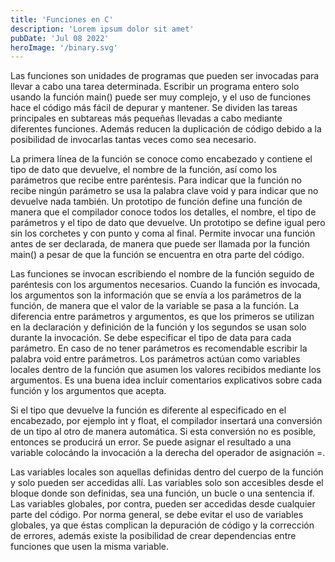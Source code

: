 ```yaml
---
title: 'Funciones en C'
description: 'Lorem ipsum dolor sit amet'
pubDate: 'Jul 08 2022'
heroImage: '/binary.svg'
---
```




Las funciones son unidades de programas que pueden ser invocadas para llevar a cabo una tarea determinada. Escribir un programa entero solo usando la función main() puede ser muy complejo, y el uso de funciones hace el código más fácil de depurar y mantener. Se dividen las tareas principales en subtareas más pequeñas llevadas a cabo mediante diferentes funciones. Además reducen la duplicación de código debido a la posibilidad de invocarlas tantas veces como sea necesario.

La primera línea de la función se conoce como encabezado y contiene el tipo de dato que devuelve, el nombre de la función, así como los parámetros que recibe entre paréntesis. Para indicar que la función no recibe ningún parámetro se usa la palabra clave void y para indicar que no devuelve nada también. Un prototipo de función define una función de manera que el compilador conoce todos los detalles, el nombre, el tipo de parámetros y el tipo de dato que devuelve. Un prototipo se define igual pero sin los corchetes y con punto y coma al final. Permite invocar una función antes de ser declarada, de manera que puede ser llamada por la función main() a pesar de que la función se encuentra en otra parte del código.

Las funciones se invocan escribiendo el nombre de la función seguido de paréntesis con los argumentos necesarios. Cuando la función es invocada, los argumentos son la información que se envía a los parámetros de la función, de manera que el valor de la variable se pasa a la función. La diferencia entre parámetros y argumentos, es que los primeros se utilizan en la declaración y definición de la función y los segundos se usan solo durante la invocación. Se debe especificar el tipo de data para cada parámetro. En caso de no tener parámetros es recomendable escribir la palabra void entre parámetros. Los parámetros actúan como variables locales dentro de la función que asumen los valores recibidos mediante los argumentos. Es una buena idea incluir comentarios explicativos sobre cada función y los argumentos que acepta. 

Si el tipo que devuelve la función es diferente al especificado en el encabezado, por ejemplo int y float, el compilador insertará una conversión de un tipo al otro de manera automática. Si esta conversión no es posible, entonces se producirá un error. Se puede asignar el resultado a una variable colocándo la invocación a la derecha del operador de asignación =.

Las variables locales son aquellas definidas dentro del cuerpo de la función y solo pueden ser accedidas allí. Las variables solo son accesibles desde el bloque donde son definidas, sea una función, un bucle o una sentencia if. Las variables globales, por contra, pueden ser accedidas desde cualquier parte del código. Por norma general, se debe evitar el uso de variables globales, ya que éstas complican la depuración de código y la corrección de errores, además existe la posibilidad de crear dependencias entre funciones que usen la misma variable.